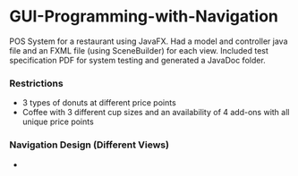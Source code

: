 # GUI-Programming-with-Navigation
POS System for a restaurant using JavaFX. Had a model and controller java file and an FXML file (using SceneBuilder) for each view. Included test specification PDF for system testing and generated a JavaDoc folder.
### Restrictions
* 3 types of donuts at different price points
* Coffee with 3 different cup sizes and an availability of 4 add-ons with all unique price points
### Navigation Design (Different Views)
* 
